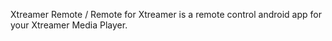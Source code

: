 Xtreamer Remote / Remote for Xtreamer is a remote control android app for your Xtreamer Media Player.
